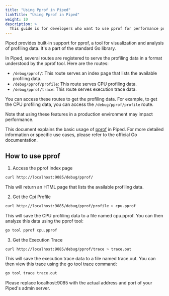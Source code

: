 ```yaml
---
title: "Using Pprof in Piped"
linkTitle: "Using Pprof in Piped"
weight: 10
description: >
  This guide is for developers who want to use pprof for performance profiling in Piped.
---
```


Piped provides built-in support for pprof, a tool for visualization and analysis of profiling data. It's a part of the standard Go library.

In Piped, several routes are registered to serve the profiling data in a format understood by the pprof tool. Here are the routes:

- `/debug/pprof/`: This route serves an index page that lists the available profiling data.
- `/debug/pprof/profile`: This route serves CPU profiling data.
- `/debug/pprof/trace`: This route serves execution trace data.

You can access these routes to get the profiling data. For example, to get the CPU profiling data, you can access the `/debug/pprof/profile` route.  

Note that using these features in a production environment may impact performance.  

This document explains the basic usage of [pprof](https://pkg.go.dev/net/http/pprof) in Piped. For more detailed information or specific use cases, please refer to the official Go documentation.

## How to use pprof

1. Access the pprof index page
```bash
curl http://localhost:9085/debug/pprof/
```
This will return an HTML page that lists the available profiling data.

2. Get the Cpi Profile
```bash
curl http://localhost:9085/debug/pprof/profile > cpu.pprof
```
This will save the CPU profiling data to a file named cpu.pprof. You can then analyze this data using the pprof tool:
```bash
go tool pprof cpu.pprof
```

3. Get the Execution Trace
```bash
curl http://localhost:9085/debug/pprof/trace > trace.out
```
This will save the execution trace data to a file named trace.out. You can then view this trace using the go tool trace command:
```bash
go tool trace trace.out
```
Please replace localhost:9085 with the actual address and port of your Piped's admin server.

